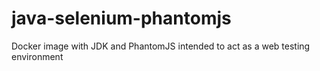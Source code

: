 # java-selenium-phantomjs
Docker image with JDK and PhantomJS intended to act as a web testing environment
